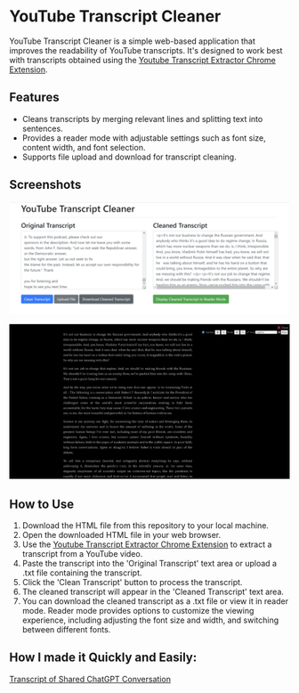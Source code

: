# YouTube Transcript Cleaner

YouTube Transcript Cleaner is a simple web-based application that improves the readability of YouTube transcripts. It's designed to work best with transcripts obtained using the [Youtube Transcript Extractor Chrome Extension](https://chrome.google.com/webstore/detail/youtube-transcript-extrac/lclpibfglbkghjkdmpjkgehcnadcffdl).

## Features

- Cleans transcripts by merging relevant lines and splitting text into sentences.
- Provides a reader mode with adjustable settings such as font size, content width, and font selection.
- Supports file upload and download for transcript cleaning.

## Screenshots

![Screenshot1](https://github.com/Dicklesworthstone/youtube_transcript_cleaner/blob/main/Screenshot1_2023-07-18%2014_58_00-Transcript%20Cleaner.png?raw=true)

![Screenshot2](https://github.com/Dicklesworthstone/youtube_transcript_cleaner/blob/main/Screenshot2_2023-07-18%2014_58_06-Transcript%20Cleaner.png?raw=true)

## How to Use

1. Download the HTML file from this repository to your local machine.
2. Open the downloaded HTML file in your web browser.
3. Use the [Youtube Transcript Extractor Chrome Extension](https://chrome.google.com/webstore/detail/youtube-transcript-extrac/lclpibfglbkghjkdmpjkgehcnadcffdl) to extract a transcript from a YouTube video.
4. Paste the transcript into the 'Original Transcript' text area or upload a .txt file containing the transcript.
5. Click the 'Clean Transcript' button to process the transcript.
6. The cleaned transcript will appear in the 'Cleaned Transcript' text area.
7. You can download the cleaned transcript as a .txt file or view it in reader mode. Reader mode provides options to customize the viewing experience, including adjusting the font size and width, and switching between different fonts.


## How I made it Quickly and Easily:

[Transcript of Shared ChatGPT Conversation](https://chat.openai.com/share/ccefa576-b0af-49bf-8981-72bf78b45d69)
